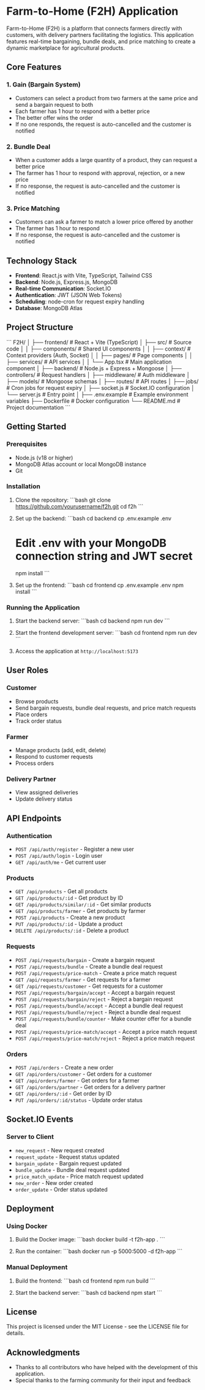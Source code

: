 # Farm-to-Home (F2H) Application

Farm-to-Home (F2H) is a platform that connects farmers directly with customers, with delivery partners facilitating the logistics. This application features real-time bargaining, bundle deals, and price matching to create a dynamic marketplace for agricultural products.

## Core Features

### 1. Gain (Bargain System)
- Customers can select a product from two farmers at the same price and send a bargain request to both
- Each farmer has 1 hour to respond with a better price
- The better offer wins the order
- If no one responds, the request is auto-cancelled and the customer is notified

### 2. Bundle Deal
- When a customer adds a large quantity of a product, they can request a better price
- The farmer has 1 hour to respond with approval, rejection, or a new price
- If no response, the request is auto-cancelled and the customer is notified

### 3. Price Matching
- Customers can ask a farmer to match a lower price offered by another
- The farmer has 1 hour to respond
- If no response, the request is auto-cancelled and the customer is notified

## Technology Stack

- **Frontend**: React.js with Vite, TypeScript, Tailwind CSS
- **Backend**: Node.js, Express.js, MongoDB
- **Real-time Communication**: Socket.IO
- **Authentication**: JWT (JSON Web Tokens)
- **Scheduling**: node-cron for request expiry handling
- **Database**: MongoDB Atlas

## Project Structure

\`\`\`
F2H/
│
├── frontend/             # React + Vite (TypeScript)
│   ├── src/              # Source code
│   │   ├── components/   # Shared UI components
│   │   ├── context/      # Context providers (Auth, Socket)
│   │   ├── pages/        # Page components
│   │   ├── services/     # API services
│   │   └── App.tsx       # Main application component
│
├── backend/              # Node.js + Express + Mongoose
│   ├── controllers/      # Request handlers
│   ├── middleware/       # Auth middleware
│   ├── models/           # Mongoose schemas
│   ├── routes/           # API routes
│   ├── jobs/             # Cron jobs for request expiry
│   ├── socket.js         # Socket.IO configuration
│   └── server.js         # Entry point
│
├── .env.example          # Example environment variables
├── Dockerfile            # Docker configuration
└── README.md             # Project documentation
\`\`\`

## Getting Started

### Prerequisites

- Node.js (v18 or higher)
- MongoDB Atlas account or local MongoDB instance
- Git

### Installation

1. Clone the repository:
   \`\`\`bash
   git clone https://github.com/yourusername/f2h.git
   cd f2h
   \`\`\`

2. Set up the backend:
   \`\`\`bash
   cd backend
   cp .env.example .env
   # Edit .env with your MongoDB connection string and JWT secret
   npm install
   \`\`\`

3. Set up the frontend:
   \`\`\`bash
   cd frontend
   cp .env.example .env
   npm install
   \`\`\`

### Running the Application

1. Start the backend server:
   \`\`\`bash
   cd backend
   npm run dev
   \`\`\`

2. Start the frontend development server:
   \`\`\`bash
   cd frontend
   npm run dev
   \`\`\`

3. Access the application at `http://localhost:5173`

## User Roles

### Customer
- Browse products
- Send bargain requests, bundle deal requests, and price match requests
- Place orders
- Track order status

### Farmer
- Manage products (add, edit, delete)
- Respond to customer requests
- Process orders

### Delivery Partner
- View assigned deliveries
- Update delivery status

## API Endpoints

### Authentication
- `POST /api/auth/register` - Register a new user
- `POST /api/auth/login` - Login user
- `GET /api/auth/me` - Get current user

### Products
- `GET /api/products` - Get all products
- `GET /api/products/:id` - Get product by ID
- `GET /api/products/similar/:id` - Get similar products
- `GET /api/products/farmer` - Get products by farmer
- `POST /api/products` - Create a new product
- `PUT /api/products/:id` - Update a product
- `DELETE /api/products/:id` - Delete a product

### Requests
- `POST /api/requests/bargain` - Create a bargain request
- `POST /api/requests/bundle` - Create a bundle deal request
- `POST /api/requests/price-match` - Create a price match request
- `GET /api/requests/farmer` - Get requests for a farmer
- `GET /api/requests/customer` - Get requests for a customer
- `POST /api/requests/bargain/accept` - Accept a bargain request
- `POST /api/requests/bargain/reject` - Reject a bargain request
- `POST /api/requests/bundle/accept` - Accept a bundle deal request
- `POST /api/requests/bundle/reject` - Reject a bundle deal request
- `POST /api/requests/bundle/counter` - Make counter offer for a bundle deal
- `POST /api/requests/price-match/accept` - Accept a price match request
- `POST /api/requests/price-match/reject` - Reject a price match request

### Orders
- `POST /api/orders` - Create a new order
- `GET /api/orders/customer` - Get orders for a customer
- `GET /api/orders/farmer` - Get orders for a farmer
- `GET /api/orders/partner` - Get orders for a delivery partner
- `GET /api/orders/:id` - Get order by ID
- `PUT /api/orders/:id/status` - Update order status

## Socket.IO Events

### Server to Client
- `new_request` - New request created
- `request_update` - Request status updated
- `bargain_update` - Bargain request updated
- `bundle_update` - Bundle deal request updated
- `price_match_update` - Price match request updated
- `new_order` - New order created
- `order_update` - Order status updated

## Deployment

### Using Docker

1. Build the Docker image:
   \`\`\`bash
   docker build -t f2h-app .
   \`\`\`

2. Run the container:
   \`\`\`bash
   docker run -p 5000:5000 -d f2h-app
   \`\`\`

### Manual Deployment

1. Build the frontend:
   \`\`\`bash
   cd frontend
   npm run build
   \`\`\`

2. Start the backend server:
   \`\`\`bash
   cd backend
   npm start
   \`\`\`

## License

This project is licensed under the MIT License - see the LICENSE file for details.

## Acknowledgments

- Thanks to all contributors who have helped with the development of this application.
- Special thanks to the farming community for their input and feedback